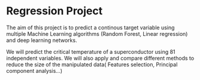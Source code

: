 # Regression Project

The aim of this project is to predict a continous target variable using multiple Machine Learning algorithms (Random Forest, Linear regression) and deep learning networks.

We will predict the critical temperature of a superconductor using 81 independent variables. We will also apply and compare different methods to reduce the size of the manipulated data( Features selection, Principal component analysis...)


